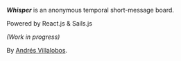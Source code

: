 ***Whisper*** is an anonymous temporal short-message board.

Powered by React.js & Sails.js

_(Work in progress)_

By [Andrés Villalobos](http://twitter.com/matnesis).
